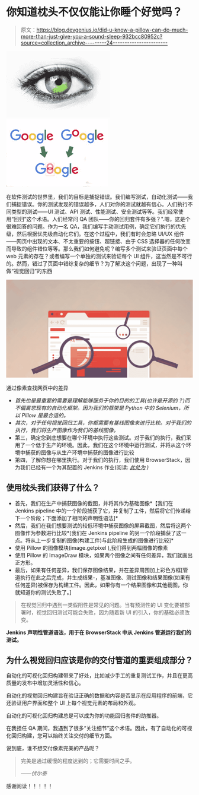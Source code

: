 # 你知道枕头不仅仅能让你睡个好觉吗？

> 原文：<https://blog.devgenius.io/did-u-know-a-pillow-can-do-much-more-than-just-give-you-a-sound-sleep-932bcc80952c?source=collection_archive---------24----------------------->

![](img/f267d9df1780b630622bac17ed954101.png)![](img/5e5e64e9b7535d61a25401b7ebfbc5e7.png)

在软件测试的世界里，我们的目标是捕捉错误。我们编写测试，自动化测试——我们捕捉错误。你的测试发现的错误越多，人们对你的测试就越有信心。人们执行不同类型的测试——UI 测试、API 测试、性能测试、安全测试等等。我们经常使用“回归”这个术语。人们经常问 QA 团队——你的回归套件有多强？".嗯，这是个很难回答的问题。作为一名 QA，我们编写手动测试用例，确定它们执行的优先级，然后根据优先级自动化它们。在这个过程中，我们有时会忽略 UI/UX 组件——网页中出现的文本、不太重要的按钮、超链接、由于 CSS 选择器的任何改变而导致的组件错位等等。那么我们如何避免呢？编写多个测试来验证页面中每个 web 元素的存在？或者编写一个单独的测试来验证每个 UI 组件，这当然是不可行的。然而，错过了页面中错综复杂的细节？为了解决这个问题，出现了一种叫做“视觉回归”的东西

![](img/1627732e84e0918733a23398de91f97d.png)

通过像素查找网页中的差异

*   *首先也是最重要的需要是理解能够服务于你的目的的工具(也许是开源的？)而不偏离您现有的自动化框架。因为我们的框架是 Python 中的 Selenium，所以 Pillow 是最合适的。*
*   *其次，对于任何视觉回归工具，你都需要有基线图像来进行比较。对于我们的执行，我们将生产图像作为我们的基线图像。*
*   第三，确定您到底想要在哪个环境中执行这些测试。对于我们的执行，我们采用了一个低于生产的环境。因此，我们在这个环境中运行测试，并将从这个环境中捕获的图像与从生产环境中捕获的图像进行比较
*   第四，了解你想在哪里执行。对于我们的执行，我们使用 BrowserStack，因为我们已经有一个为其配置的 Jenkins 作业(阅读: [*此处为*](https://medium.com/@sanjukta.hazarika/how-to-configure-a-jenkins-job-to-run-selenium-python-tests-using-browserstack-73c2b933be85) *)*

## **使用枕头我们获得了什么？**

*   首先，我们在生产中捕获图像的截图，并将其作为基础图像*【我们在 Jenkins pipeline 中的一个阶段捕获了它，并复制了工件，然后将它们传递给下一个阶段；下面添加了相同的声明性语法]*
*   然后，我们在我们想要测试的较低环境中捕获图像的屏幕截图，然后将这两个图像作为参数进行比较*[我们在 Jenkins pipeline 的另一个阶段捕获了这一点。将从上一步复制的图像(构建工件)与此阶段生成的图像进行比较]*
*   使用 Pillow 的图像模块(image.getpixel ),我们得到两幅图像的像素
*   使用 Pillow 的 ImageDraw 模块，如果两个图像之间有任何差异，我们就画出正方形。
*   最后，如果有任何差异，我们保存图像结果，并在差异周围加上彩色方框[管道执行在此之后完成，并生成结果-，基准图像、测试图像和结果图像(如果有任何差异)被保存为构建工件。因此，如果你有一个结果图像和其他截图，你就知道你的测试失败了。]

> 在视觉回归中遇到一类假阳性是常见的问题。当有预测性的 UI 变化要被部署时，视觉回归测试可能会失败，因为随着新 UI 的引入，你的基础必须改变。

**Jenkins 声明性管道语法，用于在 BrowserStack 中从 Jenkins 管道运行我们的测试。**

## **为什么视觉回归应该是你的交付管道的重要组成部分？**

自动化的可视化回归构建带来了好处，比如减少手工的重复测试工作，并且在更高质量的发布中增加灵活性和信心。

自动化的视觉回归构建旨在验证正确的数据和内容是否显示在应用程序的前端，它还验证用户界面和整个 UI 上每个视觉元素的布局和外观。

自动化的可视化回归构建总是可以成为你的功能回归套件的助推器。

在我担任 QA 期间，我遇到了很多“关注细节”这个术语。因此，有了自动化的可视化回归构建，您可以始终关注交付的细节方面。

说到底，谁不想交付像素完美的产品呢？

> 完美是通过缓慢的程度达到的；它需要时间之手。
> 
> *——伏尔泰*

感谢阅读！！！！！